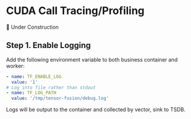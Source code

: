 # CUDA Call Tracing/Profiling
🚧 Under Construction

## Step 1. Enable Logging


Add the following environment variable to both business container and worker:

```yaml
- name: TF_ENABLE_LOG
  value: '1'
# Log into file rather than stdout
- name: TF_LOG_PATH
  value: '/tmp/tensor-fusion/debug.log'
```

Logs will be output to the container and collected by vector, sink to TSDB.

